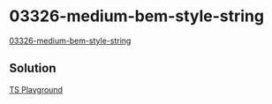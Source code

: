 # 03326-medium-bem-style-string

[03326-medium-bem-style-string](https://github.com/type-challenges/type-challenges/blob/main/questions/03326-medium-bem-style-string/README.md)

## Solution

[TS Playground](https://www.typescriptlang.org/play?#code/PQKgUABBDM0EwDYIFoICECiBZCBnALgJ4A2ApnvgE4CWAdgOaQrIutMBGhEAygPYMALWhAAUAAVz96QuLACUEAMQBbUgBNqAV2VL8pZQAdiAQz3Ji1PZWPElm2tX67NR0kyaLPEAIqbSBR1p3KAAVAXI0Yl4AYwBrABoIDDJVWnxErF4NADNqUkoIVXwBLN4o+i4RTCwFalwIYwgDXgNNEwLaY2U6egho-gA3UjTAiGzeAuiTXFx-CDoIAGFubgA6CGCIADEJiFIADy7XROLydii4vt5DfmH8CAB3Xja1CHZySlIDT9m09Qb6gADdj4WiAxKkFJ3CDFUwQNRfYZqeouJynN4XWKPZ7EV7vCCfb7+O7-YxAkG0AD6lO+1GipHBhSy1Fy+RhAjh0Q5DDm6IIJHIvGy7LOmOxLzeHy+PxJrzJEGBoJY7Go9EBEF2iqpNJo9JYD2MlAcDEBq02AElDFC0grqgAeNCJDAZAB86oeAjpAgg9GG+VM5AINAYEHso2ylGuItm7M+5AMhq6pCsuHWAHVwp9beq6g0KMHehYrDZEoCMOrjLRXoCsBWs0Geg1KNZCPURNFK5K9oYiHIzVAmC6IAA1PIPDXCADilgAEpp2AAuCACfD4Ay4BfAYD4XBc1YAK1TE3owFgiDAIGAYGvoAg1PvD4fEAAms8CossuQZ-lyI+-9SIEva8iAMCJsAdPZ9j0Kt6gbBgnUg6DkXzHoAG0AF0MkQpFYKoND0KHABeBUABIAG80AAX3IjBsJgiAMIgAB+CAAHJWIgJdAWpGjUNobR3kodDKMBaiyJwA4kPqRiWPYziFRYcisD4gT8mE0TAWvMBb3-P8IBCfx7kWMk5l0x9AKvagbkoe4QPIMikgAR00Eskn2UDonuSixkjHRWLEOzkC5GwyB5XBgE0fBqGIXBWOAwhQL6Ez6mI1CmAwdzSE8u0MGcmwHXA1iKVYxJUNY2l6VYzCGIIxIitBakKtIViXRdeJ0sy7Lcpc4gCqwO16toEqGPK3VmuqsqDSNHphtY3BNGiekZiqtq2IpRqxv1Q1jXoDiAB81oanU6VIFh5sW-xYogVr2qgDKPPwHK8t6+1BuGjDSrm5QQtm1QNG0Wb2l9Fa6opM7vuIYh9sO2gWD+rRlGhwaWCB5rrrasB0K07SQDvMz722TQbMzHg9HXPH8cpCyccHHgOSzQg3zwMpIsCDdl1XddN23XcBAPI9KBPM8EGAStcAefJadHUhx0kYhWf4dmVzXDctx3PdD1WY9T3gEW5YV2hcFpzIs0WDlIeGX0lc51WeY1gXGCAsAgA)
